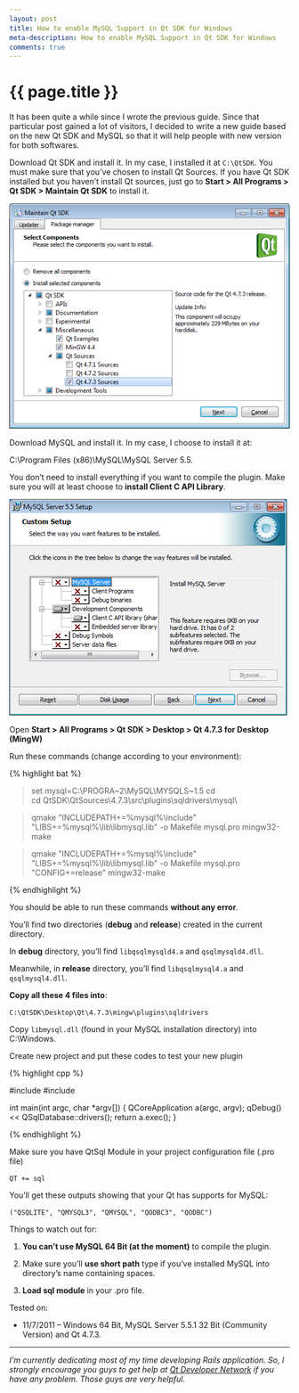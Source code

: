 ```yaml
---
layout: post
title: How to enable MySQL Support in Qt SDK for Windows
meta-description: How to enable MySQL Support in Qt SDK for Windows
comments: true
---
```


# {{ page.title }}

It has been quite a while since I wrote the previous guide. Since that particular post gained a lot of visitors, I decided to write a new guide based on the new Qt SDK and MySQL so that it will help people with new version for both softwares.

Download Qt SDK and install it. In my case, I installed it at `C:\QtSDK`. You must make sure that you’ve chosen to install Qt Sources. If you have Qt SDK installed but you haven’t install Qt sources, just go to **Start > All Programs > Qt SDK > Maintain Qt SDK** to install it. 

![](/images/posts/2011-07-11-qt.png)

Download MySQL and install it. In my case, I choose to install it at:

C:\Program Files (x86)\MySQL\MySQL Server 5.5.

You don’t need to install everything if you want to compile the plugin. Make sure you will at least choose to **install Client C API Library**. 

![](/images/posts/2011-07-11-mysql.png)

Open **Start > All Programs > Qt SDK > Desktop > Qt 4.7.3 for Desktop (MingW)**

Run these commands (change according to your environment):

{% highlight bat %}

> set mysql=C:\PROGRA~2\MySQL\MYSQLS~1.5
> cd \
> cd QtSDK\QtSources\4.7.3\src\plugins\sqldrivers\mysql\

> qmake "INCLUDEPATH+=%mysql%\include" "LIBS+=%mysql%\lib\libmysql.lib" -o Makefile mysql.pro
> mingw32-make

> qmake "INCLUDEPATH+=%mysql%\include" "LIBS+=%mysql%\lib\libmysql.lib" -o Makefile mysql.pro "CONFIG+=release"
> mingw32-make

{% endhighlight %}

You should be able to run these commands **without any error**.

You’ll find two directories (**debug** and **release**) created in the current directory.

In **debug** directory, you’ll find `libqsqlmysqld4.a` and `qsqlmysqld4.dll`.

Meanwhile, in **release** directory, you’ll find `libqsqlmysql4.a` and `qsqlmysql4.dll`.

**Copy all these 4 files into**:

    C:\QtSDK\Desktop\Qt\4.7.3\mingw\plugins\sqldrivers

Copy `libmysql.dll` (found in your MySQL installation directory) into C:\Windows.

Create new project and put these codes to test your new plugin

{% highlight cpp %}

#include <QApplication>
#include <QtSql>

int main(int argc, char *argv[])
{
  QCoreApplication a(argc, argv);
  qDebug() << QSqlDatabase::drivers();
  return a.exec();
}

{% endhighlight %}

Make sure you have QtSql Module in your project configuration file (.pro file)

    QT += sql

You’ll get these outputs showing that your Qt has supports for MySQL:

    ("QSQLITE", "QMYSQL3", "QMYSQL", "QODBC3", "QODBC")

Things to watch out for:

1. **You can’t use MySQL 64 Bit (at the moment)** to compile the plugin.

2. Make sure you’ll **use short path** type if you’ve installed MySQL into directory’s name containing spaces.

3. **Load sql module** in your .pro file.

Tested on:

* 11/7/2011 – Windows 64 Bit, MySQL Server 5.5.1 32 Bit (Community Version) and Qt 4.7.3.

---

*I’m currently dedicating most of my time developing Rails application. So, I strongly encourage you guys to get help at [Qt Developer Network](http://developer.qt.nokia.com/) if you have any problem. Those guys are very helpful.*
